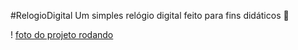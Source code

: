 #RelogioDigital
Um simples relógio digital feito para fins didáticos 🚀

! [foto do projeto rodando](https://imgur.com/jywwepU)

